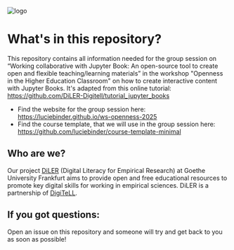 ![logo](static/logo.png)

# What's in this repository?

This repository contains all information needed for the group session on “Working collaborative with Jupyter Book: An open-source tool to create open and flexible teaching/learning materials” in the workshop "Openness in the Higher Education Classroom" on how to create interactive content with Jupyter Books. It's adapted from this online tutorial: https://github.com/DiLER-Digitell/tutorial_jupyter_books

- Find the website for the group session here: https://luciebinder.github.io/ws-openness-2025
- Find the course template, that we will use in the group session here: https://github.com/luciebinder/course-template-minimal


## Who are we?
Our project [DiLER](https://diler-digitell.github.io/examples.html) (Digital Literacy for Empirical Research) at Goethe University Frankfurt aims to provide open and free educational resources to promote key digital skills for working in empirical sciences. DiLER is a partnership of [DigiTeLL](https://www.uni-frankfurt.de/106198465/Digital_Teaching_and_Learning_Lab___DigiTeLL). 

## If you got questions:
Open an issue on this repository and someone will try and get back to you as soon as possible!
